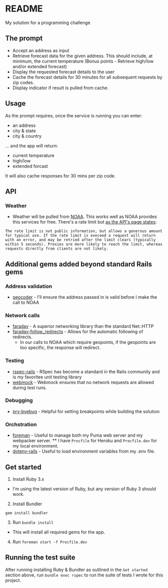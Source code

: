 # README
My solution for a programming challenge

## The prompt
* Accept an address as input
* Retrieve forecast data for the given address. This should include, at minimum, the current temperature (Bonus points - Retrieve high/low and/or extended forecast)
* Display the requested forecast details to the user
* Cache the forecast details for 30 minutes for all subsequent requests by zip codes.
* Display indicator if result is pulled from cache.

## Usage
As the prompt requires, once the service is running you can enter:
* an address
* city & state
* city & country

... and the app will return:
* current temperature
* high/low
* extended forcast

It will also cache responses for 30 mins per zip code.

## API
### Weather
* Weather will be pulled from [NOAA](https://www.weather.gov/documentation/services-web-api).  This works well as NOAA provides this services for free.  There's a rate limit but [as the API's page states](https://www.weather.gov/documentation/services-web-api#:~:text=The%20rate%20limit,are%20not%20likely.):
```
The rate limit is not public information, but allows a generous amount for typical use. If the rate limit is execeed a request will return with an error, and may be retried after the limit clears (typically within 5 seconds). Proxies are more likely to reach the limit, whereas requests directly from clients are not likely.
```

## Additional gems added beyond standard Rails gems
### Address validation
* [geocoder](https://www.rubygeocoder.com/) - I'll ensure the address passed in is valid before I make the call to NOAA

### Network calls
* [faraday](https://lostisland.github.io/faraday) - A superior networking library than the standard Net::HTTP
* [faraday-follow_redirects](https://rubygems.org/gems/faraday-follow_redirects) - Allows for the automatic following of redirects.
  * In our calls to NOAA which require geopoints, if the geopoints are too specific, the response will redirect.

### Testing 
* [rspec-rails](https://rubygems.org/gems/rspec-rails) - RSpec has become a standard in the Rails community and is my favoritee unit testing library
* [webmock](https://rubygems.org/gems/webmock) - Webmock ensures that no network requests are allowed during test runs.

### Debugging
* [pry-byebug](https://rubygems.org/gems/pry-byebug) - Helpful for setting breakpoints while building the solution

### Orchstration
* [foreman](https://rubygems.org/gems/foreman) - Useful to manage both my Puma web server and my webpacker server.
** I have `Procfile` for Heroku and `Procfile.dev` for my local environment.
* [dotenv-rails](https://rubygems.org/gems/dotenv-rails) - Useful to load environment variables from my .env file.

## Get started

1. Install Ruby 3.x

- I'm using the latest version of Ruby, but any version of Ruby 3 should work.

2. Install Bundler
```
gem install bundler
```
3. Run `bundle install`
- This will install all required gems for the app.
4. Run `foreman start -f Procfile.dev`

## Running the test suite

After running installing Ruby & Bundler as outlined in the `Get started` section above, run `bundle exec rspec` to run the suite of tests I wrote for this project.
